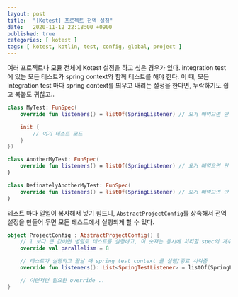 ```yaml
---
layout: post
title:  "[Kotest] 프로젝트 전역 설정"
date:   2020-11-12 22:18:00 +0900
published: true
categories: [ kotest ]
tags: [ kotest, kotlin, test, config, global, project ]
---
```


여러 프로젝트나 모듈 전체에 Kotest 설정을 하고 싶은 경우가 있다. integration test에 있는 모든 테스트가 spring context와 함께 테스트를 해야 한다. 이 때, 모든 integration test 마다 spring context를 띄우고 내리는 설정을 한다면, 누락하기도 쉽고 복붙도 귀찮고..

```Kotlin
class MyTest: FunSpec(
    override fun listeners() = listOf(SpringListener) // 요거 빼먹으면 안 된다

    init {
        // 여기 테스트 코드
    }
})

class AnotherMyTest: FunSpec(
    override fun listeners() = listOf(SpringListener) // 요거 빼먹으면 안 된다
)

class DefinatelyAnotherMyTest: FunSpec(
    override fun listeners() = listOf(SpringListener) // 요거 빼먹으면 안 된다
)
```

테스트 마다 일일이 복사해서 넣기 힘드니, `AbstractProjectConfig`를 상속해서 전역 설정을 만들어 두면 모든 테스트에서 실행되게 할 수 있다.

```kotlin
object ProjectConfig : AbstractProjectConfig() {
    // 1 보다 큰 값이면 병렬로 테스트를 실행하고, 이 숫자는 동시에 처리할 spec의 개수
    override val parallelism = 8

    // 테스트가 실행되고 끝날 때 spring test context 를 실행/종료 시켜줌
    override fun listeners(): List<SpringTestListener> = listOf(SpringListener)

    // 이런저런 필요한 override ..
}
```
